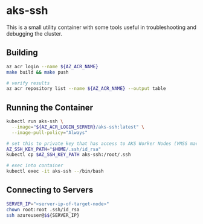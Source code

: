 # aks-ssh

This is a small utility container with some tools useful in troubleshooting and debugging the cluster.

## Building

```bash
az acr login --name ${AZ_ACR_NAME}
make build && make push

# verify results
az acr repository list --name ${AZ_ACR_NAME} --output table
```

## Running the Container

```bash
kubectl run aks-ssh \
  --image="${AZ_ACR_LOGIN_SERVER}/aks-ssh:latest" \
  --image-pull-policy="Always"

# set this to private key that has access to AKS Worker Nodes (VMSS machines)
AZ_SSH_KEY_PATH="$HOME/.ssh/id_rsa"
kubectl cp $AZ_SSH_KEY_PATH aks-ssh:/root/.ssh

# exec into container
kubectl exec -it aks-ssh --/bin/bash
```

## Connecting to Servers

```bash
SERVER_IP="<server-ip-of-target-node>"
chown root:root .ssh/id_rsa
ssh azureuser@$${SERVER_IP}
```
